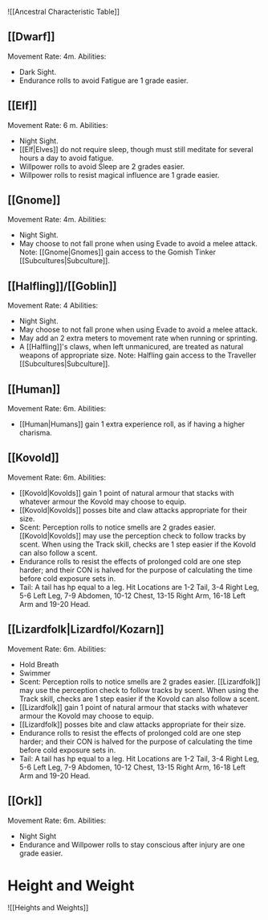 ![[Ancestral Characteristic Table]]

## [[Dwarf]] 
Movement Rate: 4m.
Abilities:
- Dark Sight.
- Endurance rolls to avoid Fatigue are 1 grade easier.

## [[Elf]] 
Movement Rate: 6 m.
Abilities:
- Night Sight.
- [[Elf|Elves]] do not require sleep, though must still meditate for several hours a day to avoid fatigue.
- Willpower rolls to avoid Sleep are 2 grades easier.
- Willpower rolls to resist magical influence are 1 grade easier.

## [[Gnome]] 
Movement Rate: 4m.
Abilities:
- Night Sight.
- May choose to not fall prone when using Evade to avoid a melee attack.
Note: [[Gnome|Gnomes]] gain access to the Gomish Tinker [[Subcultures|Subculture]].

## [[Halfling]]/[[Goblin]]
Movement Rate: 4
Abilities: 
- Night Sight.
- May choose to not fall prone when using Evade to avoid a melee attack.
- May add an 2 extra meters to movement rate when running or sprinting.
- A [[Halfling]]'s claws, when left unmanicured, are treated as natural weapons of appropriate size.
Note: Halfling gain access to the Traveller [[Subcultures|Subculture]].

## [[Human]] 
Movement Rate: 6m.
Abilities:
- [[Human|Humans]] gain 1 extra experience roll, as if having a higher charisma.

## [[Kovold]] 
Movement Rate: 6m.
Abilities:
- [[Kovold|Kovolds]] gain 1 point of natural armour that stacks with whatever armour the Kovold may choose to equip.
- [[Kovold|Kovolds]] posses bite and claw attacks appropriate for their size.
- Scent: Perception rolls to notice smells are 2 grades easier. [[Kovold|Kovolds]] may use the perception check to follow tracks by scent. When using the Track skill, checks are 1 step easier if the Kovold can also follow a scent.
- Endurance rolls to resist the effects of prolonged cold are one step harder; and their CON is halved for the purpose of calculating the time before cold exposure sets in.
- Tail: A tail has hp equal to a leg. Hit Locations are 1-2 Tail, 3-4 Right Leg, 5-6 Left Leg, 7-9 Abdomen, 10-12 Chest, 13-15 Right Arm, 16-18 Left Arm and 19-20 Head.

## [[Lizardfolk|Lizardfol/Kozarn]]
Movement Rate: 6m.
Abilities:
- Hold Breath
- Swimmer
- Scent: Perception rolls to notice smells are 2 grades easier. [[Lizardfolk]] may use the perception check to follow tracks by scent. When using the Track skill, checks are 1 step easier if the Kovold can also follow a scent.
- [[Lizardfolk]] gain 1 point of natural armour that stacks with whatever armour the Kovold may choose to equip.
- [[Lizardfolk]] posses bite and claw attacks appropriate for their size.
- Endurance rolls to resist the effects of prolonged cold are one step harder; and their CON is halved for the purpose of calculating the time before cold exposure sets in.
- Tail: A tail has hp equal to a leg. Hit Locations are 1-2 Tail, 3-4 Right Leg, 5-6 Left Leg, 7-9 Abdomen, 10-12 Chest, 13-15 Right Arm, 16-18 Left Arm and 19-20 Head.

## [[Ork]]
Movement Rate: 6m.
Abilities:
- Night Sight
- Endurance and Willpower rolls to stay conscious after injury are one grade easier.

# Height and Weight
![[Heights and Weights]]